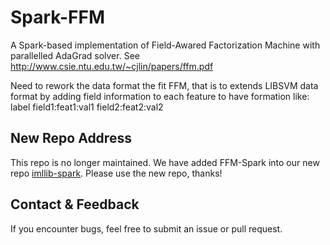 # Spark-FFM
A Spark-based implementation of Field-Awared Factorization Machine with parallelled AdaGrad solver.
See http://www.csie.ntu.edu.tw/~cjlin/papers/ffm.pdf

Need to rework the data format the fit FFM, that is to extends LIBSVM data format by adding field
information to each feature to have formation like:
	label field1:feat1:val1 field2:feat2:val2

## New Repo Address
This repo is no longer maintained. We have added FFM-Spark into our new repo [imllib-spark](https://github.com/Intel-bigdata/imllib-spark). Please use the new repo, thanks!

## Contact & Feedback

 If you encounter bugs, feel free to submit an issue or pull request.
